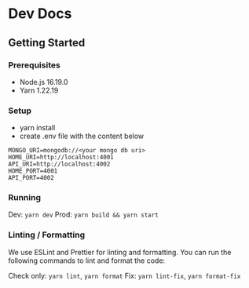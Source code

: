 # Dev Docs

## Getting Started

### Prerequisites

- Node.js 16.19.0
- Yarn 1.22.19

### Setup

- yarn install
- create .env file with the content below

```env
MONGO_URI=mongodb://<your mongo db uri>
HOME_URI=http://localhost:4001
API_URI=http://localhost:4002
HOME_PORT=4001
API_PORT=4002
```

### Running

Dev: `yarn dev`
Prod: `yarn build && yarn start`

### Linting / Formatting

We use ESLint and Prettier for linting and formatting. You can run the following commands to lint and format the code:

Check only: `yarn lint`, `yarn format`
Fix: `yarn lint-fix`, `yarn format-fix`
